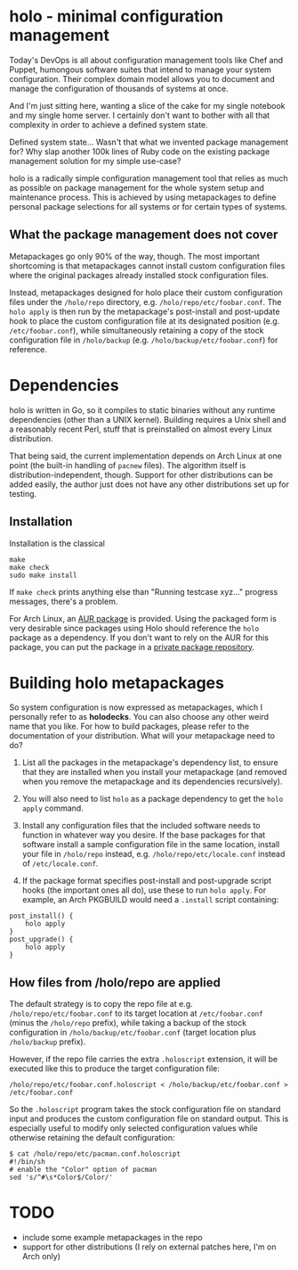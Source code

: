 holo - minimal configuration management
=======================================

Today's DevOps is all about configuration management tools like Chef and
Puppet, humongous software suites that intend to manage your system
configuration. Their complex domain model allows you to document and manage the
configuration of thousands of systems at once.

And I'm just sitting here, wanting a slice of the cake for my single notebook
and my single home server. I certainly don't want to bother with all that
complexity in order to achieve a defined system state.

Defined system state... Wasn't that what we invented package management for?
Why slap another 100k lines of Ruby code on the existing package management
solution for my simple use-case?

holo is a radically simple configuration management tool that relies as much as
possible on package management for the whole system setup and maintenance
process. This is achieved by using metapackages to define personal package
selections for all systems or for certain types of systems.

What the package management does not cover
------------------------------------------

Metapackages go only 90% of the way, though. The most important shortcoming is
that metapackages cannot install custom configuration files where the original
packages already installed stock configuration files.

Instead, metapackages designed for holo place their custom configuration files
under the `/holo/repo` directory, e.g. `/holo/repo/etc/foobar.conf`. The
`holo apply` is then run by the metapackage's post-install and post-update hook
to place the custom configuration file at its designated position
(e.g. `/etc/foobar.conf`), while simultaneously retaining a copy of the stock
configuration file in `/holo/backup` (e.g. `/holo/backup/etc/foobar.conf`) for
reference.

Dependencies
============

holo is written in Go, so it compiles to static binaries without any runtime
dependencies (other than a UNIX kernel). Building requires a Unix shell and a
reasonably recent Perl, stuff that is preinstalled on almost every Linux
distribution.

That being said, the current implementation depends on Arch Linux at one point
(the built-in handling of `pacnew` files). The algorithm itself is
distribution-independent, though. Support for other distributions can be added
easily, the author just does not have any other distributions set up for
testing.

Installation
------------

Installation is the classical

    make
    make check
    sudo make install

If `make check` prints anything else than "Running testcase xyz..." progress
messages, there's a problem.

For Arch Linux, an [AUR package](https://aur4.archlinux.org/packages/holo/) is
provided. Using the packaged form is very desirable since packages using Holo
should reference the `holo` package as a dependency. If you don't want to rely
on the AUR for this package, you can put the package in a
[private package repository](https://www.archlinux.org/pacman/repo-add.8.html).

Building holo metapackages
==========================

So system configuration is now expressed as metapackages, which I personally
refer to as **holodecks**. You can also choose any other weird name that you
like. For how to build packages, please refer to the documentation of your
distribution. What will your metapackage need to do?

1. List all the packages in the metapackage's dependency list, to ensure that
   they are installed when you install your metapackage (and removed when you
   remove the metapackage and its dependencies recursively).

2. You will also need to list `holo` as a package dependency to get the
   `holo apply` command.

3. Install any configuration files that the included software needs to function
   in whatever way you desire. If the base packages for that software install a
   sample configuration file in the same location, install your file in
   `/holo/repo` instead, e.g. `/holo/repo/etc/locale.conf` instead of
   `/etc/locale.conf`.

4. If the package format specifies post-install and post-upgrade script hooks
   (the important ones all do), use these to run `holo apply`. For example, an
   Arch PKGBUILD would need a `.install` script containing:

```
post_install() {
    holo apply
}
post_upgrade() {
    holo apply
}
```

How files from /holo/repo are applied
-------------------------------------

The default strategy is to copy the repo file at e.g.
`/holo/repo/etc/foobar.conf` to its target location at `/etc/foobar.conf`
(minus the `/holo/repo` prefix), while taking a backup of the stock
configuration in `/holo/backup/etc/foobar.conf` (target location plus
`/holo/backup` prefix).

However, if the repo file carries the extra `.holoscript` extension, it will be
executed like this to produce the target configuration file:

    /holo/repo/etc/foobar.conf.holoscript < /holo/backup/etc/foobar.conf > /etc/foobar.conf

So the `.holoscript` program takes the stock configuration file on standard
input and produces the custom configuration file on standard output. This is
especially useful to modify only selected configuration values while otherwise
retaining the default configuration:

    $ cat /holo/repo/etc/pacman.conf.holoscript
    #!/bin/sh
    # enable the "Color" option of pacman
    sed 's/^#\s*Color$/Color/'

TODO
====

* include some example metapackages in the repo
* support for other distributions (I rely on external patches here, I'm on Arch
  only)
